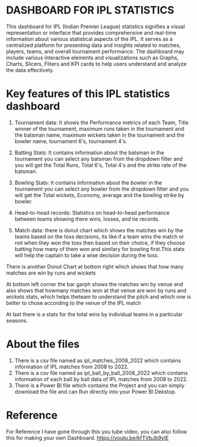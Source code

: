 # DASHBOARD FOR IPL STATISTICS
This dashboard for IPL (Indian Premier League) statistics signifies a visual representation or interface that provides comprehensive and real-time information about various statistical aspects of the IPL. It serves as a centralized platform for presenting data and insights related to matches, players, teams, and overall tournament performance. The dashboard may include various interactive elements and visualizations such as Graphs, Charts, Slicers, Fliters and KPI cards to help users understand and analyze the data effectively.

# Key features of this IPL statistics dashboard 
1. Tournament data: It shows the Performance metrics of each Team, Title winner of the tournament, maximum runs taken in the tournament and the batsman name, maximum wickets taken in the tournament and the bowler name, tournament 6's, tournament 4's.
   
3. Batting Stats: It contains information about the batsman in the tournament you can select any batsman from the dropdown filter and you will get the Total Runs, Total 6's, Total 4's and the strike rate of the batsman.
   
4. Bowling Stats: It contains information about the bowler in the tournament you can select any bowler from the dropdown filter and you will get the Total wickets, Economy, average and the bowling strike by bowler.
   
5. Head-to-head records: Statistics on head-to-head performance between teams showing there wins, losses, and tie records.
   
6. Match data: there is donut chart which shows the matches win by the teams based on the toss decisions, its like if a team wins the match or not when they won the toss then based on their choice, if they choose batting how many of them won and similary for bowling first.This stats will help the captain to take a wise decision during the toss.

There is another Donut Chart at bottom right which shows that how many matches are win by runs and wickets 

At bottom left corner the bar garph shows the matches win by venue and also shows that howmany matches won at that venue are won by runs and wickets stats, which helps theteam to understand the pitch and which one is better to chose according to the venue of the IPL match

At last there is a stats for the total wins by individual teams in a particular seasons.

# About the files 
1. There is a csv file named as ipl_matches_2008_2022 which contains information of IPL matches from 2008 to 2022.
2. There is a csv file named as ipl_ball_by_ball_2008_2022 which contains information of each ball by ball data of IPL matches from 2008 to 2022.
3. There is a Power BI file which contains the Project and you can simply download the file and can Run directly into your Power BI Dekstop.

# Reference
For Reference I have gone through this you tube video, you can also follow this for making your own Dashboard.
https://youtu.be/kfTVbJb9yIE
